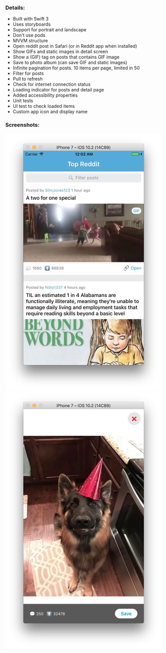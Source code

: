 ### Details:

- Built with Swift 3
- Uses storyboards
- Support for portrait and landscape
- Don't use pods
- MVVM structure
- Open reddit post in Safari (or in Reddit app when installed)
- Show GIFs and static images in detail screen
- Show a (GIF) tag on posts that contains GIF image
- Save to photo album (can save GIF and static images)
- Infinite pagination for posts. 10 items per page, limited in 50
- Filter for posts
- Pull to refresh
- Check for internet connection status
- Loading indicator for posts and detail page
- Added accessibility properties
- Unit tests
- UI test to check loaded items
- Custom app icon and display name

### Screenshots:
![alt Image1](https://github.com/binho/TopReddit/blob/master/image1.jpg)
![alt Image2](https://github.com/binho/TopReddit/blob/master/image2.jpg)
